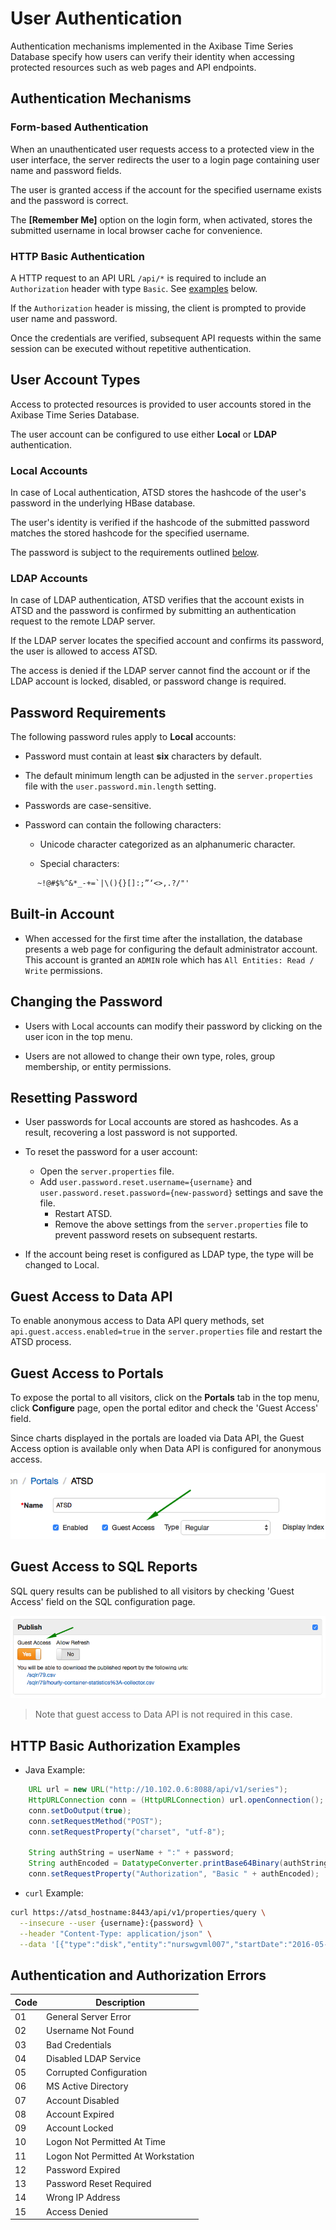 # User Authentication

Authentication mechanisms implemented in the Axibase Time Series Database specify how users can verify their identity when accessing protected resources such as web pages and API endpoints.

## Authentication Mechanisms

### Form-based Authentication

When an unauthenticated user requests access to a protected view in the user interface, the server redirects the user to a login page containing user name and password fields.

The user is granted access if the account for the specified username exists and the password is correct.

The **[Remember Me]** option on the login form, when activated, stores the submitted username in local browser cache for convenience.

### HTTP Basic Authentication

A HTTP request to an API URL `/api/*` is required to include an `Authorization` header with type `Basic`. See [examples](#http-basic-authorization-examples) below.

If the `Authorization` header is missing, the client is prompted to provide user name and password.

Once the credentials are verified, subsequent API requests within the same session can be executed without repetitive authentication.

## User Account Types

Access to protected resources is provided to user accounts stored in the Axibase Time Series Database.

The user account can be configured to use either **Local** or **LDAP** authentication.

### Local Accounts

In case of Local authentication, ATSD stores the hashcode of the user's password in the underlying HBase database.

The user's identity is verified if the hashcode of the submitted password matches the stored hashcode for the specified username.

The password is subject to the requirements outlined [below](#password-requirements).

### LDAP Accounts

In case of LDAP authentication, ATSD verifies that the account exists in ATSD and the password is confirmed by submitting an authentication request to the remote LDAP server.

If the LDAP server locates the specified account and confirms its password, the user is allowed to access ATSD.

The access is denied if the LDAP server cannot find the account or if the LDAP account is locked, disabled, or password change is required.

## Password Requirements

The following password rules apply to **Local** accounts:

* Password must contain at least **six** characters by default.

* The default minimum length can be adjusted in the `server.properties` file with the `user.password.min.length` setting.

* Passwords are case-sensitive.

* Password can contain the following characters:

  * Unicode character categorized as an alphanumeric character.

  * Special characters:

```txt
      ~!@#$%^&*_-+=`|\(){}[]:;”‘<>,.?/"'
```

## Built-in Account

* When accessed for the first time after the installation, the database presents a web page for configuring the default administrator account. This account is granted an `ADMIN` role which has `All Entities: Read / Write` permissions.

## Changing the Password

* Users with Local accounts can modify their password by clicking on the user icon in the top menu.

* Users are not allowed to change their own type, roles, group membership, or entity permissions.

## Resetting Password

* User passwords for Local accounts are stored as hashcodes. As a result, recovering a lost password is not supported.

* To reset the password for a user account:
  * Open the `server.properties` file.
  * Add `user.password.reset.username={username}` and `user.password.reset.password={new-password}` settings and save the file.
    * Restart ATSD.
    * Remove the above settings from the `server.properties` file to prevent password resets on subsequent restarts.

* If the account being reset is configured as LDAP type, the type will be changed to Local.

## Guest Access to Data API

To enable anonymous access to Data API query methods, set `api.guest.access.enabled=true` in the `server.properties` file and restart the ATSD process.

## Guest Access to Portals

To expose the portal to all visitors, click on the **Portals** tab in the top menu, click **Configure** page, open the portal editor and check the 'Guest Access' field.

Since charts displayed in the portals are loaded via Data API, the Guest Access option is available only when Data API is configured for anonymous access.

![portal guest](./images/portal-guest.png)

## Guest Access to SQL Reports

SQL query results can be published to all visitors by checking 'Guest Access' field on the SQL configuration page.

![sql guest](./images/sql-guest-access.png)

> Note that guest access to Data API is not required in this case.

## HTTP Basic Authorization Examples

* Java Example:

```java
    URL url = new URL("http://10.102.0.6:8088/api/v1/series");
    HttpURLConnection conn = (HttpURLConnection) url.openConnection();
    conn.setDoOutput(true);
    conn.setRequestMethod("POST");
    conn.setRequestProperty("charset", "utf-8");

    String authString = userName + ":" + password;
    String authEncoded = DatatypeConverter.printBase64Binary(authString.getBytes());
    conn.setRequestProperty("Authorization", "Basic " + authEncoded);
```

* `curl` Example:

```bash
curl https://atsd_hostname:8443/api/v1/properties/query \
  --insecure --user {username}:{password} \
  --header "Content-Type: application/json" \
  --data '[{"type":"disk","entity":"nurswgvml007","startDate":"2016-05-25T04:00:00Z","endDate":"now"}]'
```

## Authentication and Authorization Errors

**Code** | **Description**
---|---
01 | General Server Error
02 | Username Not Found
03 | Bad Credentials
04 | Disabled LDAP Service
05 | Corrupted Configuration
06 | MS Active Directory
07 | Account Disabled
08 | Account Expired
09 | Account Locked
10 | Logon Not Permitted At Time
11 | Logon Not Permitted At Workstation
12 | Password Expired
13 | Password Reset Required
14 | Wrong IP Address
15 | Access Denied